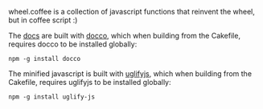 wheel.coffee is a collection of javascript functions that reinvent the wheel, but in coffee script :)

The [docs](kgn.github.com/wheel.coffee) are built with [docco](http://jashkenas.github.com/docco), which when building from the Cakefile, requires docco to be installed globally: 

    npm -g install docco

The minified javascript is built with [uglifyjs](https://github.com/mishoo/UglifyJS), which when building from the Cakefile, requires uglifyjs to be installed globally: 

    npm -g install uglify-js
